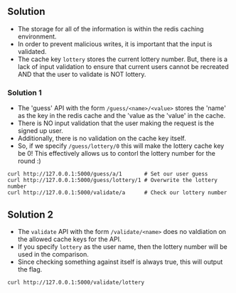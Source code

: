 ## Solution
- The storage for all of the information is within the redis caching environment. 
- In order to prevent malicious writes, it is important that the input is validated. 
- The cache key `lottery` stores the current lottery number. But, there is a lack of input validation to ensure that current users cannot be recreated AND that the user to validate is NOT lottery. 

### Solution 1
- The 'guess' API with the form ``/guess/<name>/<value>`` stores the 'name' as the key in the redis cache and the 'value as the 'value' in the cache. 
- There is NO input validation that the user making the request is the signed up user. 
- Additionally, there is no validation on the cache key itself. 
- So, if we specify ``/guess/lottery/0`` this will make the lottery cache key be 0! This effectively allows us to contorl the lottery number for the round :) 

```
curl http://127.0.0.1:5000/guess/a/1       # Set our user guess
curl http://127.0.0.1:5000/guess/lottery/1 # Overwrite the lottery number
curl http://127.0.0.1:5000/validate/a      # Check our lottery number
```

## Solution 2 
- The `validate` API with the form ``/validate/<name>`` does no valdiation on the allowed cache keys for the API. 
- If you specify ``lottery`` as the user name, then the lottery number will be used in the comparison. 
- Since checking something against itself is always true, this will output the flag. 

```
curl http://127.0.0.1:5000/validate/lottery
```
